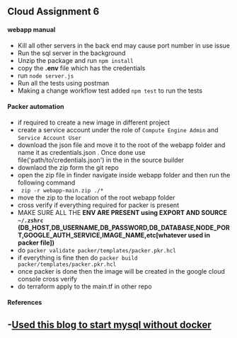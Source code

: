 ## Cloud Assignment 6

#### webapp manual
 - Kill all other servers in the back end may cause port number in use issue
 - Run the sql server in the background
 - Unzip the package and run `npm install`
 - copy the **.env** file which has the credentials 
 - run `node server.js`
 - Run all the tests using postman
 - Making a change workflow test added `npm test` to run the tests


#### Packer automation
- if required to create a new image in different project 
- create a service account under the role of `Compute Engine Admin` and `Service Account User`
- download the json file and move it to the root of the webapp folder and name it as credentials.json . Once done use file('path/to/credentials.json') in the in the source builder 
- downlaod the zip form the git repo 
- open the zip file in finder navigate inside webapp folder and then run the following command
- ` zip -r webapp-main.zip ./*`
- move the zip to the location of the root webapp folder
- cross verify if everything required for packer is present 
- MAKE SURE ALL THE **ENV ARE PRESENT using EXPORT AND SOURCE `~/.zshrc` (DB_HOST,DB_USERNAME,DB_PASSWORD,DB_DATABASE,NODE_PORT,GOOGLE_AUTH_SERVICE,IMAGE_NAME,etc[whatever used in packer file])**
- do `packer validate packer/templates/packer.pkr.hcl` 
- if everything is fine then do `packer build packer/templates/packer.pkr.hcl`
- once packer is done then the image will be created in the google cloud console cross verify 
- do terraform apply to the main.tf in other repo


#### References
-[Used this blog to start mysql without docker](https://ovirium.com/blog/how-to-make-mysql-work-in-your-github-actions/)
- 
